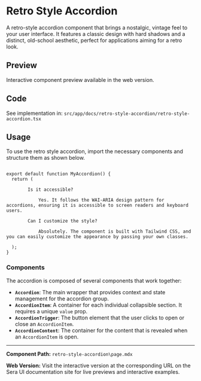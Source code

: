 # Retro Style Accordion 

A retro-style accordion component that brings a nostalgic, vintage feel to your user interface. It features a classic design with hard shadows and a distinct, old-school aesthetic, perfect for applications aiming for a retro look.

## Preview

Interactive component preview available in the web version.

## Code

See implementation in: `src/app/docs/retro-style-accordion/retro-style-accordion.tsx`

## Usage

To use the retro style accordion, import the necessary components and structure them as shown below.

```tsx

export default function MyAccordion() {
  return (

        Is it accessible?

            Yes. It follows the WAI-ARIA design pattern for accordions, ensuring it is accessible to screen readers and keyboard users.

        Can I customize the style?

            Absolutely. The component is built with Tailwind CSS, and you can easily customize the appearance by passing your own classes.

  );
}
```

### Components

The accordion is composed of several components that work together:

-   **`Accordion`**: The main wrapper that provides context and state management for the accordion group.
-   **`AccordionItem`**: A container for each individual collapsible section. It requires a unique `value` prop.
-   **`AccordionTrigger`**: The button element that the user clicks to open or close an `AccordionItem`.
-   **`AccordionContent`**: The container for the content that is revealed when an `AccordionItem` is open.

---

**Component Path:** `retro-style-accordion\page.mdx`

**Web Version:** Visit the interactive version at the corresponding URL on the Sera UI documentation site for live previews and interactive examples.
